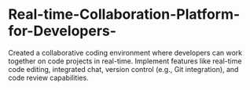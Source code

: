 # Real-time-Collaboration-Platform-for-Developers-
Created a collaborative coding environment where developers can work together on code projects in real-time. Implement features like real-time code editing, integrated chat, version control (e.g., Git integration), and code review capabilities.

